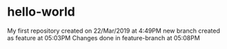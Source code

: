 # hello-world
My first repository
created on 22/Mar/2019 at 4:49PM
new branch created as feature at 05:03PM
Changes done in feature-branch at 05:08PM
